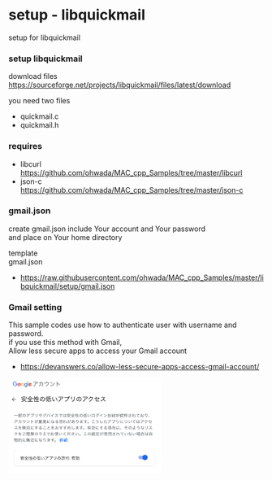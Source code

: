 setup - libquickmail
===============

setup for libquickmail <br/>

### setup libquickmail
download files <br/> 
https://sourceforge.net/projects/libquickmail/files/latest/download <br/>

you need two files <br/>
- quickmail.c
- quickmail.h

### requires
- libcurl <br/>
https://github.com/ohwada/MAC_cpp_Samples/tree/master/libcurl <br/>
- json-c <br/>
https://github.com/ohwada/MAC_cpp_Samples/tree/master/json-c <br/>

### gmail.json
create gmail.json include Your account and Your password <br/>
and place on Your home directory <br/>

template <br/>
gmail.json <br/>
- https://raw.githubusercontent.com/ohwada/MAC_cpp_Samples/master/libquickmail/setup/gmail.json <br/>


### Gmail setting
This sample codes use how to authenticate user with username and password. <br/>
if you use this method with Gmail, <br/>
Allow less secure apps to access your Gmail account <br/>
- https://devanswers.co/allow-less-secure-apps-access-gmail-account/ <br/>

<img src="https://raw.githubusercontent.com/ohwada/MAC_cpp_Samples/master/libquickmail/setup/google_acount.png" width="300" />
